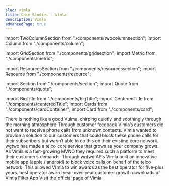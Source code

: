 ```yaml
---
slug: vimla
title: Case Studies - Vimla
description: Vimla
advancedPage: true
---
```


import TwoColumnSection from "./components/twocolumnsection";
import Column from "./components/column";

import GridSection from "./components/gridsection";
import Metric from "./components/metric";

import ResourcesSection from "./components/resourcessection";
import Resource from "./components/resource";

import Section from "./components/section";
import Quote from "./components/quote";

import BigTitle from "./components/bigTitle";
import CenteredTitle from "./components/centeredTitle";
import Cards from "./components/cardContainer";
import Card from "./components/card";

<TwoColumnSection>

  <Column sticky>
    <BigTitle pillText="MVNO" titleText="Vimla">
      There is nothing like a good Vulma, chirping quietly and soothingly through the morning atmosphere
    </BigTitle>
  </Column>

  <Column>
    <Cards>
      <Card label="Challenge" title="Limited technology resources make it difficult to innovate and build solutions for customers.">
        Through customer feedback Vimla’s customers did not want to receive phone calls from unknown contacts. Vimla wanted to provide a solution to our customers that could block these phone calls for their subscribers but wasn’t able to do this on their existing core network.
      </Card>
      <Card label="Solution" title="An advanced API that enables Vimla to build a custom application,  allowing their customers to filter phone calls on the network level.">
        wgtwo has made a telco core service that grows as your company grows. As Vimla is a fast-growing MVNO they required such a platform to meet their customer’s demands. Through wgtwo APIs Vimla built an innovative mobile app (apple / android) to block voice calls on behalf of the telco network. This allowed Vimla to win awards as the best operator for five-plus years.
      </Card>
    </Cards>
  </Column>
  
</TwoColumnSection>

<GridSection bgColor="#232e33">
  <Metric title="5 years">best operator award</Metric>
  <Metric title="10%+">year-over-year customer growth</Metric>
  <Metric title="20k+">downloads of Vimla Filter App</Metric>
</GridSection>

<ResourcesSection>
  <Resource title="Website" link="https://vimla.se">Visit the official page of Vimla</Resource>
</ResourcesSection>
